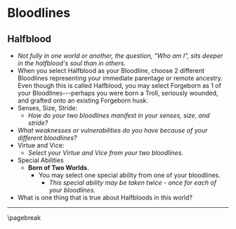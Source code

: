 # Bloodlines

## Halfblood

* *Not fully in one world or another, the question, "Who am I", sits deeper in the halfblood's soul than in others.*
* When you select Halfblood as your Bloodline, choose 2 different Bloodlines representing your immediate parentage or remote ancestry. Even though this is called Halfblood, you may select Forgeborn as 1 of your Bloodlines---perhaps you were born a Troll, seriously wounded, and grafted onto an existing Forgeborn husk.
* Senses, Size, Stride:
    * *How do your two bloodlines manifest in your senses, size, and stride?*
* *What weaknesses or vulnerabilities do you have because of your different bloodlines?*
* Virtue and Vice:
    * *Select your Virtue and Vice from your two bloodlines.*
* Special Abilities
    * **Born of Two Worlds.**
        * You may select one special ability from one of your bloodlines.
            * *This special ability may be taken twice - once for each of your bloodlines.*
* What is one thing that is true about Halfbloods in this world?

* * * * * * * * * * * * * * * * * * * * * * * * * * * * * * * * * * * * * * * *

\pagebreak
